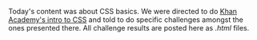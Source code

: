 Today's content was about CSS basics. We were directed to do [Khan Academy's intro to CSS](https://pt.khanacademy.org/computing/computer-programming/html-css/intro-to-css/pt/css-basics) and told to do specific challenges amongst the ones presented there. All challenge results are posted here as _.html_ files.